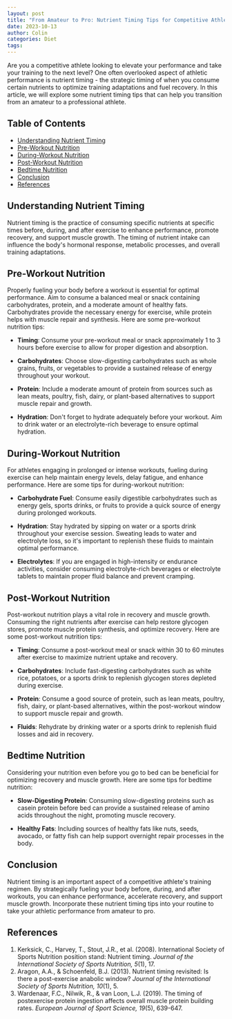 ```yaml
---
layout: post
title: "From Amateur to Pro: Nutrient Timing Tips for Competitive Athletes"
date: 2023-10-13
author: Colin
categories: Diet
tags: 
---
```


Are you a competitive athlete looking to elevate your performance and take your training to the next level? One often overlooked aspect of athletic performance is nutrient timing - the strategic timing of when you consume certain nutrients to optimize training adaptations and fuel recovery. In this article, we will explore some nutrient timing tips that can help you transition from an amateur to a professional athlete.

## Table of Contents
- [Understanding Nutrient Timing](#understanding-nutrient-timing)
- [Pre-Workout Nutrition](#pre-workout-nutrition)
- [During-Workout Nutrition](#during-workout-nutrition)
- [Post-Workout Nutrition](#post-workout-nutrition)
- [Bedtime Nutrition](#bedtime-nutrition)
- [Conclusion](#conclusion)
- [References](#references)

## Understanding Nutrient Timing

Nutrient timing is the practice of consuming specific nutrients at specific times before, during, and after exercise to enhance performance, promote recovery, and support muscle growth. The timing of nutrient intake can influence the body's hormonal response, metabolic processes, and overall training adaptations.

## Pre-Workout Nutrition

Properly fueling your body before a workout is essential for optimal performance. Aim to consume a balanced meal or snack containing carbohydrates, protein, and a moderate amount of healthy fats. Carbohydrates provide the necessary energy for exercise, while protein helps with muscle repair and synthesis. Here are some pre-workout nutrition tips:

- **Timing**: Consume your pre-workout meal or snack approximately 1 to 3 hours before exercise to allow for proper digestion and absorption.

- **Carbohydrates**: Choose slow-digesting carbohydrates such as whole grains, fruits, or vegetables to provide a sustained release of energy throughout your workout.

- **Protein**: Include a moderate amount of protein from sources such as lean meats, poultry, fish, dairy, or plant-based alternatives to support muscle repair and growth.

- **Hydration**: Don't forget to hydrate adequately before your workout. Aim to drink water or an electrolyte-rich beverage to ensure optimal hydration.

## During-Workout Nutrition

For athletes engaging in prolonged or intense workouts, fueling during exercise can help maintain energy levels, delay fatigue, and enhance performance. Here are some tips for during-workout nutrition:

- **Carbohydrate Fuel**: Consume easily digestible carbohydrates such as energy gels, sports drinks, or fruits to provide a quick source of energy during prolonged workouts.

- **Hydration**: Stay hydrated by sipping on water or a sports drink throughout your exercise session. Sweating leads to water and electrolyte loss, so it's important to replenish these fluids to maintain optimal performance.

- **Electrolytes**: If you are engaged in high-intensity or endurance activities, consider consuming electrolyte-rich beverages or electrolyte tablets to maintain proper fluid balance and prevent cramping.

## Post-Workout Nutrition

Post-workout nutrition plays a vital role in recovery and muscle growth. Consuming the right nutrients after exercise can help restore glycogen stores, promote muscle protein synthesis, and optimize recovery. Here are some post-workout nutrition tips:

- **Timing**: Consume a post-workout meal or snack within 30 to 60 minutes after exercise to maximize nutrient uptake and recovery.

- **Carbohydrates**: Include fast-digesting carbohydrates such as white rice, potatoes, or a sports drink to replenish glycogen stores depleted during exercise.

- **Protein**: Consume a good source of protein, such as lean meats, poultry, fish, dairy, or plant-based alternatives, within the post-workout window to support muscle repair and growth.

- **Fluids**: Rehydrate by drinking water or a sports drink to replenish fluid losses and aid in recovery.

## Bedtime Nutrition

Considering your nutrition even before you go to bed can be beneficial for optimizing recovery and muscle growth. Here are some tips for bedtime nutrition:

- **Slow-Digesting Protein**: Consuming slow-digesting proteins such as casein protein before bed can provide a sustained release of amino acids throughout the night, promoting muscle recovery.

- **Healthy Fats**: Including sources of healthy fats like nuts, seeds, avocado, or fatty fish can help support overnight repair processes in the body.

## Conclusion

Nutrient timing is an important aspect of a competitive athlete's training regimen. By strategically fueling your body before, during, and after workouts, you can enhance performance, accelerate recovery, and support muscle growth. Incorporate these nutrient timing tips into your routine to take your athletic performance from amateur to pro.

## References

1. Kerksick, C., Harvey, T., Stout, J.R., et al. (2008). International Society of Sports Nutrition position stand: Nutrient timing. *Journal of the International Society of Sports Nutrition, 5*(1), 17.
2. Aragon, A.A., & Schoenfeld, B.J. (2013). Nutrient timing revisited: Is there a post-exercise anabolic window? *Journal of the International Society of Sports Nutrition, 10*(1), 5.
3. Wardenaar, F.C., Nilwik, R., & van Loon, L.J. (2019). The timing of postexercise protein ingestion affects overall muscle protein building rates. *European Journal of Sport Science, 19*(5), 639-647.